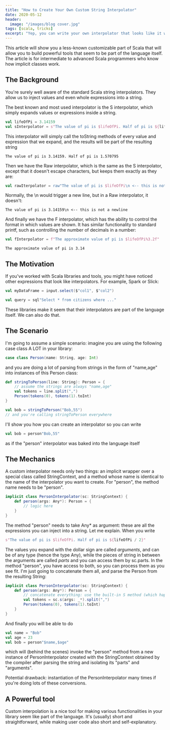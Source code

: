 ```yaml
---
title: "How to Create Your Own Custom String Interpolator"
date: 2020-05-12
header:
  image: "/images/blog cover.jpg"
tags: [scala, tricks]
excerpt: "Yep, you can write your own interpolator that looks like it was built into the Scala language. Learn how."
---
```

This article will show you a less-known customizable part of Scala that will allow you to build powerful tools that seem to be part of the language itself. The article is for intermediate to advanced Scala programmers who know how implicit classes work.

## The Background

You're surely well aware of the standard Scala string interpolators. They allow us to inject values and even whole expressions into a string.

The best known and most used interpolator is the S interpolator, which simply expands values or expressions inside a string.

```scala
val lifeOfPi = 3.14159
val sInterpolator = s"The value of pi is $lifeOfPi. Half of pi is ${lifeOfPi / 2}"
```

This interpolator will simply call the toString methods of every value and expression that we expand, and the results will be part of the resulting string

```scalaPerl
The value of pi is 3.14159. Half of pi is 1.570795
```

Then we have the Raw interpolator, which is the same as the S interpolator, except that it doesn't escape characters, but keeps them exactly as they are:

```scala
val rawIterpolator = raw"The value of pi is $lifeOfPi\n <-- this is not a newline"
```

Normally, the \n would trigger a new line, but in a Raw interpolator, it doesn't:

```scalaPerl
The value of pi is 3.14159\n <-- this is not a newline
```

And finally we have the F interpolator, which has the ability to control the format in which values are shown. It has similar functionality to standard printf, such as controlling the number of decimals in a number:

```scala
val fInterpolator = f"The approximate value of pi is $lifeOfPi%3.2f"
```

```scalaPerl
The approximate value of pi is 3.14
```

## The Motivation

If you've worked with Scala libraries and tools, you might have noticed other expressions that look like interpolators. For example, Spark or Slick:

```scala
val myDataFrame = input.select($"col1", $"col2")
```

```scala
val query = sql"Select * from citizens where ..."
```

These libraries make it seem that their interpolators are part of the language itself. We can also do that.

## The Scenario

I'm going to assume a simple scenario: imagine you are using the following case class A LOT in your library:

```scala
case class Person(name: String, age: Int)
```

and you are doing a lot of parsing from strings in the form of "name,age" into instances of this Person class:

```scala
def stringToPerson(line: String): Person = {
    // assume the strings are always "name,age"
    val tokens = line.split(",")
    Person(tokens(0), tokens(1).toInt)
}

val bob = stringToPerson("Bob,55")
// and you're calling stringToPerson everywhere
```

I'll show you how you can create an interpolator so you can write

```scala
val bob = person"Bob,55"
```

as if the "person" interpolator was baked into the language itself

## The Mechanics

A custom interpolator needs only two things: an implicit wrapper over a special class called StringContext, and a method whose name is identical to the name of the interpolator you want to create. For "person", the method name needs to be "person".

```scala
implicit class PersonInterpolator(sc: StringContext) {
    def person(args: Any*): Person = {
        // logic here
    }
}
```

The method "person" needs to take Any* as argument: these are all the expressions you can inject into a string. Let me explain. When you write

```scala
s"The value of pi is $lifeOfPi. Half of pi is ${lifeOfPi / 2}"
```

The values you expand with the dollar sign are called _arguments_, and can be of any type (hence the type Any), while the pieces of string in between the arguments are called _parts_ and you can access them by sc.parts. In the method "person", you have access to both, so you can process them as you see fit. I'm just going to concatenate them all, and parse the Person from the resulting String:

```scala
implicit class PersonInterpolator(sc: StringContext) {
    def person(args: Any*): Person = {
        // concatenate everything: use the built-in S method (which happens to be used in the S interpolator)
        val tokens = sc.s(args: _*).split(",")
        Person(tokens(0), tokens(1).toInt)
    }
}
```

And finally you will be able to do

```scala
val name = "Bob"
val age = 23
val bob = person"$name,$age"
```

which will (behind the scenes) invoke the "person" method from a new instance of PersonInterpolator created with the StringContext obtained by the compiler after parsing the string and isolating its "parts" and "arguments".

Potential drawback: instantiation of the PersonInterpolator many times if you're doing lots of these conversions.

## A Powerful tool

Custom interpolation is a nice tool for making various functionalities in your library seem like part of the language. It's (usually) short and straightforward, while making user code also short and self-explanatory.
